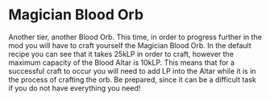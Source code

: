 # Magician Blood Orb

Another tier, another Blood Orb. This time, in order to progress further in the mod you will have to craft yourself the Magician Blood Orb. In the default recipe you can see that it takes 25kLP in order to craft, however the maximum capacity of the Blood Altar is 10kLP. This means that for a successful craft to occur you will need to add LP into the Altar while it is in the process of crafting the orb. Be prepared, since it can be a difficult task if you do not have everything you need!
